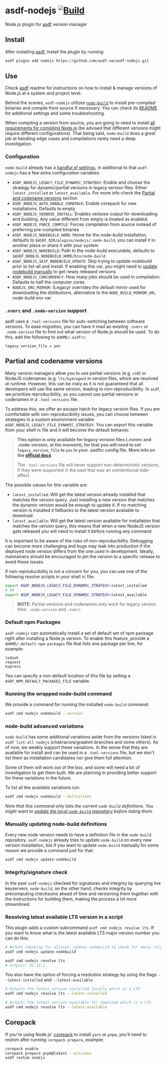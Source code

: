 # asdf-nodejs [![Build](https://github.com/asdf-vm/asdf-nodejs/actions/workflows/workflow.yml/badge.svg)](https://github.com/asdf-vm/asdf-nodejs/actions/workflows/workflow.yml)

Node.js plugin for [asdf](https://github.com/asdf-vm/asdf) version manager

## Install

After installing [asdf](https://github.com/asdf-vm/asdf), install the plugin by running:

```bash
asdf plugin add nodejs https://github.com/asdf-vm/asdf-nodejs.git
```

## Use

Check [asdf](https://github.com/asdf-vm/asdf) readme for instructions on how to install & manage versions of Node.js at a system and project level.

Behind the scenes, `asdf-nodejs` utilizes [`node-build`](https://github.com/nodenv/node-build) to install pre-compiled binaries and compile from source if necessary. You can check its [README](https://github.com/nodenv/node-build/blob/master/README.md) for additional settings and some troubleshooting.

When compiling a version from source, you are going to need to install [all requirements for compiling Node.js](https://github.com/nodejs/node/blob/master/BUILDING.md#building-nodejs-on-supported-platforms) (be advised that different versions might require different configurations). That being said, `node-build` does a great job at handling edge cases and compilations rarely need a deep investigation.

### Configuration

`node-build` already has a [handful of settings](https://github.com/nodenv/node-build#custom-build-configuration), in additional to that `asdf-nodejs` has a few extra configuration variables:

- `ASDF_NODEJS_LEGACY_FILE_DYNAMIC_STRATEGY`: Enable and choose the strategy for
  dynamic/partial versions in legacy version files. Either `latest_installed` or
  `latest_available`. For more info check the [Partial and codename versions](#partial-and-codename-versions) section
- `ASDF_NODEJS_AUTO_ENABLE_COREPACK`: Enable corepack for new installations. Defaults to empty
- `ASDF_NODEJS_VERBOSE_INSTALL`: Enables verbose output for downloading and building. Any value different from empty is treated as enabled.
- `ASDF_NODEJS_FORCE_COMPILE`: Forces compilation from source instead of preferring pre-compiled binaries
- `ASDF_NODEJS_NODEBUILD_HOME`: Home for the node-build installation, defaults to `$ASDF_DIR/plugins/nodejs/.node-build`, you can install it in another place or share it with your system
- `ASDF_NODEJS_NODEBUILD`: Path to the node-build executable, defaults to `$ASDF_NODEJS_NODEBUILD_HOME/bin/node-build`
- `ASDF_NODEJS_SKIP_NODEBUILD_UPDATE`: Skip trying to update nodebuild prior to
  list-all and install. If enabling this var, you might need to [update nodebuild manually](#manually-updating-node-build-definitions)
  to get newly released versions
- `ASDF_NODEJS_CONCURRENCY`: How many jobs should be used in compilation. Defaults to half the computer cores
- `NODEJS_ORG_MIRROR`: (Legacy) overrides the default mirror used for downloading the distibutions, alternative to the `NODE_BUILD_MIRROR_URL` node-build env var

### `.nvmrc` and `.node-version` support

asdf uses a `.tool-versions` file for auto-switching between software versions. To ease migration, you can have it read an existing `.nvmrc` or `.node-version` file to find out what version of Node.js should be used. To do this, add the following to `$HOME/.asdfrc`:

```
legacy_version_file = yes
```

## Partial and codename versions

Many version managers allow you to use partial versions (e.g. `v10`) or NodeJS
codenames (e.g. `lts/hydrogen`) in version files, which are resolved at runtime.
However, this can be risky as it is not guaranteed that all developers will use
the same version, leading to non-reproducibility. In `asdf`, we prioritize
reproducibility, so you cannot use partial versions or codenames in a
`.tool-versions` file.

To address this, we offer an escape hatch for legacy version files. If you are
comfortable with non-reproducibility issues, you can choose between strategies
in a custom environment variable `ASDF_NODEJS_LEGACY_FILE_DYNAMIC_STRATEGY`. You
can export this variable from your shell rc file and it will become the default
behavior.

> **This option is only available for legacy version files (.nvmrc and
> .node-version, at the moment), for that you will need to set
> `legacy_version_file` to `yes` in your .asdfrc config file. More info on the
> [official docs](https://asdf-vm.com/manage/configuration.html#legacy-version-file)**
>
> The `.tool-versions` file will never support non-deterministic versions, if
> they were supported in the past that was an unintentional side-effect

The possible values for this variable are:

- `latest_installed`: Will get the latest version already installed that matches
  the version query. Just installing a new version that matches the dynamic
  version would be enough to update it. If no matching version is installed it
  fallbacks to the latest version available to download.
- `latest_available`: Will get the latest version available for installation
  that matches the version query, this means that when a new NodeJS version gets
  released you will need to install it before running any command

It is important to be aware of the risks of non-reproducibility. Debugging can
become more challenging and bugs may leak into production if the deployed node
version differs from the one used in development. Ideally, maintainers should be
encouraged to pin the version to a specific release to avoid these issues.

If non-reproducibility is not a concern for you, you can use one of the
following resolve scripts in your shell rc file:

```bash
export ASDF_NODEJS_LEGACY_FILE_DYNAMIC_STRATEGY=latest_installed
# OR
export ASDF_NODEJS_LEGACY_FILE_DYNAMIC_STRATEGY=latest_available
```

> **NOTE**: Partial versions and codenames only work for legacy version files: `.node-version` and `.nvmrc`.

### Default npm Packages

`asdf-nodejs` can automatically install a set of default set of npm package right after installing a Node.js version. To enable this feature, provide a `$HOME/.default-npm-packages` file that lists one package per line, for example:

```
lodash
request
express
```

You can specify a non-default location of this file by setting a `ASDF_NPM_DEFAULT_PACKAGES_FILE` variable.

### Running the wrapped node-build command

We provide a command for running the installed `node-build` command:

```bash
asdf cmd nodejs nodebuild --version
```

### node-build advanced variations

`node-build` has some additional variations aside from the versions listed in `asdf list-all nodejs` (chakracore/graalvm branches and some others). As of now, we weakly support these variations. In the sense that they are available for install and can be used in a `.tool-versions` file, but we don't list them as installation candidates nor give them full attention.

Some of them will work out of the box, and some will need a bit of investigation to get them built. We are planning in providing better support for these variations in the future.

To list all the available variations run:

```bash
asdf cmd nodejs nodebuild --definitions
```

_Note that this command only lists the current `node-build` definitions. You might want to [update the local `node-build` repository](#updating-node-build-definitions) before listing them._

### Manually updating node-build definitions

Every new node version needs to have a definition file in the `node-build` repository. `asdf-nodejs` already tries to update `node-build` on every new version installation, but if you want to update `node-build` manually for some reason we provide a command just for that:

```bash
asdf cmd nodejs update-nodebuild
```

### Integrity/signature check

In the past `asdf-nodejs` checked for signatures and integrity by querying live keyservers. `node-build`, on the other hand, checks integrity by precomputing checksums ahead of time and versioning them together with the instructions for building them, making the process a lot more streamlined.

### Resolving latest available LTS version in a script

This plugin adds a custom subcommand `asdf cmd nodejs resolve lts`. If you want to know what is the latest available LTS major version number you can do this:

```sh
# Before checking for aliases, update nodebuild to check for newly releasead versions
asdf cmd nodejs update-nodebuild

asdf cmd nodejs resolve lts
# outputs: 22.13.1
```

You also have the option of forcing a resolution strategy by using the flags `--latest-installed` and `--latest-available`

```bash
# Outputs the latest version installed locally which is a LTS
asdf cmd nodejs resolve lts --latest-installed

# Outputs the latest version available for download which is a LTS
asdf cmd nodejs resolve lts --latest-available
```

## Corepack

If you're using Node.js' [corepack](https://nodejs.org/api/corepack.html) to install `yarn` or `pnpm`, you'll need to reshim after running `corepack prepare`, example:

```bash
corepack enable
corepack prepare pnpm@latest --activate
asdf reshim nodejs
```
